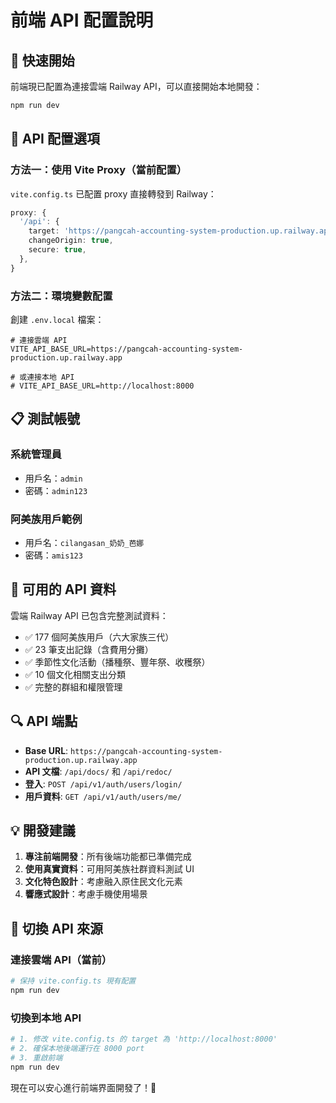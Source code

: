 # 前端 API 配置說明

## 🚀 快速開始

前端現已配置為連接雲端 Railway API，可以直接開始本地開發：

```bash
npm run dev
```

## 🔧 API 配置選項

### 方法一：使用 Vite Proxy（當前配置）
`vite.config.ts` 已配置 proxy 直接轉發到 Railway：
```typescript
proxy: {
  '/api': {
    target: 'https://pangcah-accounting-system-production.up.railway.app',
    changeOrigin: true,
    secure: true,
  },
}
```

### 方法二：環境變數配置
創建 `.env.local` 檔案：
```env
# 連接雲端 API
VITE_API_BASE_URL=https://pangcah-accounting-system-production.up.railway.app

# 或連接本地 API  
# VITE_API_BASE_URL=http://localhost:8000
```

## 📋 測試帳號

### 系統管理員
- 用戶名：`admin`
- 密碼：`admin123`

### 阿美族用戶範例
- 用戶名：`cilangasan_奶奶_芭娜`
- 密碼：`amis123`

## 🎯 可用的 API 資料

雲端 Railway API 已包含完整測試資料：
- ✅ 177 個阿美族用戶（六大家族三代）
- ✅ 23 筆支出記錄（含費用分攤）
- ✅ 季節性文化活動（播種祭、豐年祭、收穫祭）
- ✅ 10 個文化相關支出分類
- ✅ 完整的群組和權限管理

## 🔍 API 端點

- **Base URL**: `https://pangcah-accounting-system-production.up.railway.app`
- **API 文檔**: `/api/docs/` 和 `/api/redoc/`
- **登入**: `POST /api/v1/auth/users/login/`
- **用戶資料**: `GET /api/v1/auth/users/me/`

## 💡 開發建議

1. **專注前端開發**：所有後端功能都已準備完成
2. **使用真實資料**：可用阿美族社群資料測試 UI
3. **文化特色設計**：考慮融入原住民文化元素
4. **響應式設計**：考慮手機使用場景

## 🔄 切換 API 來源

### 連接雲端 API（當前）
```bash
# 保持 vite.config.ts 現有配置
npm run dev
```

### 切換到本地 API
```bash
# 1. 修改 vite.config.ts 的 target 為 'http://localhost:8000'
# 2. 確保本地後端運行在 8000 port
# 3. 重啟前端
npm run dev
```

現在可以安心進行前端界面開發了！🎨